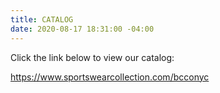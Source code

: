 ```yaml
---
title: CATALOG
date: 2020-08-17 18:31:00 -04:00
---
```


Click the link below to view our catalog:

https://www.sportswearcollection.com/bcconyc